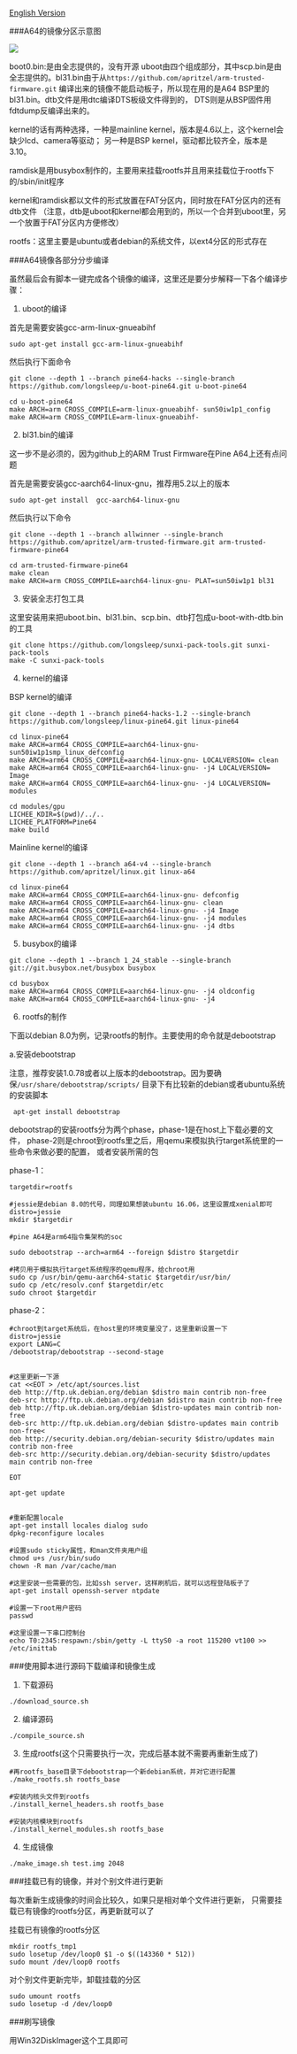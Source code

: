 [English Version](README-En.md)

###A64的镜像分区示意图

![](http://transing.bj.bcebos.com/image/pine64/pine64-parition.jpg)

boot0.bin:是由全志提供的，没有开源
uboot由四个组成部分，其中scp.bin是由全志提供的。bl31.bin由于从`https://github.com/apritzel/arm-trusted-firmware.git`
编译出来的镜像不能启动板子，所以现在用的是A64 BSP里的bl31.bin。dtb文件是用dtc编译DTS板级文件得到的，
DTS则是从BSP固件用fdtdump反编译出来的。

kernel的话有两种选择，一种是mainline kernel，版本是4.6以上，这个kernel会缺少lcd、camera等驱动；
另一种是BSP kernel，驱动都比较齐全，版本是3.10。

ramdisk是用busybox制作的，主要用来挂载rootfs并且用来挂载位于rootfs下的/sbin/init程序

kernel和ramdisk都以文件的形式放置在FAT分区内，同时放在FAT分区内的还有dtb文件
（注意，dtb是uboot和kernel都会用到的，所以一个合并到uboot里，另一个放置于FAT分区内方便修改）


rootfs：这里主要是ubuntu或者debian的系统文件，以ext4分区的形式存在

###A64镜像各部分分步编译

虽然最后会有脚本一键完成各个镜像的编译，这里还是要分步解释一下各个编译步骤：

1. uboot的编译

首先是需要安装gcc-arm-linux-gnueabihf

```
sudo apt-get install gcc-arm-linux-gnueabihf
```

然后执行下面命令
```
git clone --depth 1 --branch pine64-hacks --single-branch https://github.com/longsleep/u-boot-pine64.git u-boot-pine64

cd u-boot-pine64
make ARCH=arm CROSS_COMPILE=arm-linux-gnueabihf- sun50iw1p1_config
make ARCH=arm CROSS_COMPILE=arm-linux-gnueabihf-
```

2. bl31.bin的编译

这一步不是必须的，因为github上的ARM Trust Firmware在Pine A64上还有点问题

首先是需要安装gcc-aarch64-linux-gnu，推荐用5.2以上的版本

```
sudo apt-get install  gcc-aarch64-linux-gnu
```

然后执行以下命令

```
git clone --depth 1 --branch allwinner --single-branch https://github.com/apritzel/arm-trusted-firmware.git arm-trusted-firmware-pine64

cd arm-trusted-firmware-pine64
make clean
make ARCH=arm CROSS_COMPILE=aarch64-linux-gnu- PLAT=sun50iw1p1 bl31
```

3. 安装全志打包工具

这里安装用来把uboot.bin、bl31.bin、scp.bin、dtb打包成u-boot-with-dtb.bin的工具
```
git clone https://github.com/longsleep/sunxi-pack-tools.git sunxi-pack-tools
make -C sunxi-pack-tools
```

4. kernel的编译

BSP kernel的编译

```
git clone --depth 1 --branch pine64-hacks-1.2 --single-branch https://github.com/longsleep/linux-pine64.git linux-pine64

cd linux-pine64
make ARCH=arm64 CROSS_COMPILE=aarch64-linux-gnu- sun50iw1p1smp_linux_defconfig
make ARCH=arm64 CROSS_COMPILE=aarch64-linux-gnu- LOCALVERSION= clean
make ARCH=arm64 CROSS_COMPILE=aarch64-linux-gnu- -j4 LOCALVERSION= Image
make ARCH=arm64 CROSS_COMPILE=aarch64-linux-gnu- -j4 LOCALVERSION= modules

cd modules/gpu
LICHEE_KDIR=$(pwd)/../.. 
LICHEE_PLATFORM=Pine64
make build
```

Mainline kernel的编译

```
git clone --depth 1 --branch a64-v4 --single-branch https://github.com/apritzel/linux.git linux-a64

cd linux-pine64
make ARCH=arm64 CROSS_COMPILE=aarch64-linux-gnu- defconfig
make ARCH=arm64 CROSS_COMPILE=aarch64-linux-gnu- clean
make ARCH=arm64 CROSS_COMPILE=aarch64-linux-gnu- -j4 Image
make ARCH=arm64 CROSS_COMPILE=aarch64-linux-gnu- -j4 modules
make ARCH=arm64 CROSS_COMPILE=aarch64-linux-gnu- -j4 dtbs
```

5. busybox的编译

```
git clone --depth 1 --branch 1_24_stable --single-branch git://git.busybox.net/busybox busybox

cd busybox
make ARCH=arm64 CROSS_COMPILE=aarch64-linux-gnu- -j4 oldconfig
make ARCH=arm64 CROSS_COMPILE=aarch64-linux-gnu- -j4
```

6. rootfs的制作

下面以debian 8.0为例，记录rootfs的制作。主要使用的命令就是debootstrap

a.安装debootstrap

 注意，推荐安装1.0.78或者以上版本的debootstrap。因为要确保`/usr/share/debootstrap/scripts/`
目录下有比较新的debian或者ubuntu系统的安装脚本
 
```
 apt-get install debootstrap
```

debootstrap的安装rootfs分为两个phase，phase-1是在host上下载必要的文件，
phase-2则是chroot到rootfs里之后，用qemu来模拟执行target系统里的一些命令来做必要的配置，
或者安装所需的包


phase-1：

```
targetdir=rootfs

#jessie是debian 8.0的代号，同理如果想装ubuntu 16.06，这里设置成xenial即可
distro=jessie
mkdir $targetdir

#pine A64是arm64指令集架构的soc

sudo debootstrap --arch=arm64 --foreign $distro $targetdir

#拷贝用于模拟执行target系统程序的qemu程序，给chroot用
sudo cp /usr/bin/qemu-aarch64-static $targetdir/usr/bin/
sudo cp /etc/resolv.conf $targetdir/etc
sudo chroot $targetdir 
```

phase-2：

```
#chroot到target系统后，在host里的环境变量没了，这里重新设置一下
distro=jessie
export LANG=C 
/debootstrap/debootstrap --second-stage


#这里更新一下源
cat <<EOT > /etc/apt/sources.list
deb http://ftp.uk.debian.org/debian $distro main contrib non-free
deb-src http://ftp.uk.debian.org/debian $distro main contrib non-free
deb http://ftp.uk.debian.org/debian $distro-updates main contrib non-free
deb-src http://ftp.uk.debian.org/debian $distro-updates main contrib non-free<
deb http://security.debian.org/debian-security $distro/updates main contrib non-free
deb-src http://security.debian.org/debian-security $distro/updates main contrib non-free

EOT 

apt-get update


#重新配置locale
apt-get install locales dialog sudo
dpkg-reconfigure locales

#设置sudo sticky属性，和man文件夹用户组
chmod u+s /usr/bin/sudo
chown -R man /var/cache/man

#这里安装一些需要的包，比如ssh server，这样刷机后，就可以远程登陆板子了
apt-get install openssh-server ntpdate

#设置一下root用户密码
passwd

#这里设置一下串口控制台
echo T0:2345:respawn:/sbin/getty -L ttyS0 -a root 115200 vt100 >> /etc/inittab
```
###使用脚本进行源码下载编译和镜像生成

1. 下载源码

```
./download_source.sh
```

2. 编译源码

```
./compile_source.sh
```

3. 生成rootfs(这个只需要执行一次，完成后基本就不需要再重新生成了)

```
#再rootfs_base目录下debootstrap一个新debian系统，并对它进行配置
./make_rootfs.sh rootfs_base

#安装内核头文件到rootfs
./install_kernel_headers.sh rootfs_base

#安装内核模块到rootfs
./install_kernel_modules.sh rootfs_base
```

4. 生成镜像

```
./make_image.sh test.img 2048
```

###挂载已有的镜像，并对个别文件进行更新

每次重新生成镜像的时间会比较久，如果只是相对单个文件进行更新，
只需要挂载已有镜像的rootfs分区，再更新就可以了

挂载已有镜像的rootfs分区
```
mkdir rootfs_tmp1
sudo losetup /dev/loop0 $1 -o $((143360 * 512))
sudo mount /dev/loop0 rootfs
```

对个别文件更新完毕，卸载挂载的分区

```
sudo umount rootfs
sudo losetup -d /dev/loop0
```

###刷写镜像

用Win32DiskImager这个工具即可